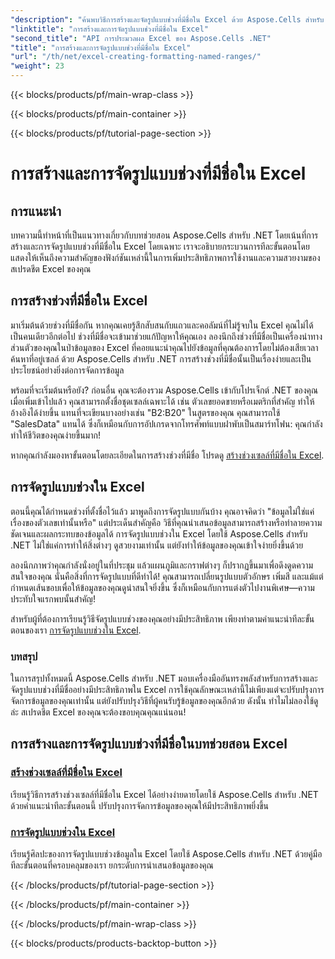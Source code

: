 ```yaml
---
"description": "ค้นพบวิธีการสร้างและจัดรูปแบบช่วงที่มีชื่อใน Excel ด้วย Aspose.Cells สำหรับ .NET ปรับปรุงการจัดการข้อมูลและการนำเสนอภาพของคุณได้อย่างง่ายดาย"
"linktitle": "การสร้างและการจัดรูปแบบช่วงที่มีชื่อใน Excel"
"second_title": "API การประมวลผล Excel ของ Aspose.Cells .NET"
"title": "การสร้างและการจัดรูปแบบช่วงที่มีชื่อใน Excel"
"url": "/th/net/excel-creating-formatting-named-ranges/"
"weight": 23
---
```


{{< blocks/products/pf/main-wrap-class >}}

{{< blocks/products/pf/main-container >}}

{{< blocks/products/pf/tutorial-page-section >}}

# การสร้างและการจัดรูปแบบช่วงที่มีชื่อใน Excel

## การแนะนำ

บทความนี้ทำหน้าที่เป็นแนวทางเกี่ยวกับบทช่วยสอน Aspose.Cells สำหรับ .NET โดยเน้นที่การสร้างและการจัดรูปแบบช่วงที่มีชื่อใน Excel โดยเฉพาะ เราจะอธิบายกระบวนการทีละขั้นตอนโดยแสดงให้เห็นถึงความสำคัญของฟังก์ชันเหล่านี้ในการเพิ่มประสิทธิภาพการใช้งานและความสวยงามของสเปรดชีต Excel ของคุณ 

## การสร้างช่วงที่มีชื่อใน Excel

มาเริ่มต้นด้วยช่วงที่มีชื่อกัน หากคุณเคยรู้สึกสับสนกับแถวและคอลัมน์ที่ไม่รู้จบใน Excel คุณไม่ได้เป็นคนเดียวอีกต่อไป ช่วงที่มีชื่อจะเข้ามาช่วยแก้ปัญหาให้คุณเอง ลองนึกถึงช่วงที่มีชื่อเป็นเครื่องนำทางส่วนตัวของคุณในป่าข้อมูลของ Excel ที่คอยแนะนำคุณไปยังข้อมูลที่คุณต้องการโดยไม่ต้องเสียเวลาค้นหาที่อยู่เซลล์ ด้วย Aspose.Cells สำหรับ .NET การสร้างช่วงที่มีชื่อนั้นเป็นเรื่องง่ายและเป็นประโยชน์อย่างยิ่งต่อการจัดการข้อมูล

พร้อมที่จะเริ่มต้นหรือยัง? ก่อนอื่น คุณจะต้องรวม Aspose.Cells เข้ากับโปรเจ็กต์ .NET ของคุณ เมื่อเพิ่มเข้าไปแล้ว คุณสามารถตั้งชื่อชุดเซลล์เฉพาะได้ เช่น ตัวเลขยอดขายหรือเมตริกที่สำคัญ ทำให้อ้างอิงได้ง่ายขึ้น แทนที่จะเขียนบางอย่างเช่น "B2:B20" ในสูตรของคุณ คุณสามารถใช้ "SalesData" แทนได้ ซึ่งก็เหมือนกับการอัปเกรดจากโทรศัพท์แบบฝาพับเป็นสมาร์ทโฟน: คุณกำลังทำให้ชีวิตของคุณง่ายขึ้นมาก! 

หากคุณกำลังมองหาขั้นตอนโดยละเอียดในการสร้างช่วงที่มีชื่อ โปรดดู [สร้างช่วงเซลล์ที่มีชื่อใน Excel](./create-named-range-of-cells/).

## การจัดรูปแบบช่วงใน Excel

ตอนนี้คุณได้กำหนดช่วงที่ตั้งชื่อไว้แล้ว มาพูดถึงการจัดรูปแบบกันบ้าง คุณอาจคิดว่า "ข้อมูลไม่ใช่แค่เรื่องของตัวเลขเท่านั้นหรือ" แต่ประเด็นสำคัญคือ วิธีที่คุณนำเสนอข้อมูลสามารถสร้างหรือทำลายความชัดเจนและผลกระทบของข้อมูลได้ การจัดรูปแบบช่วงใน Excel โดยใช้ Aspose.Cells สำหรับ .NET ไม่ใช่แค่การทำให้สิ่งต่างๆ ดูสวยงามเท่านั้น แต่ยังทำให้ข้อมูลของคุณเข้าใจง่ายยิ่งขึ้นด้วย 

ลองนึกภาพว่าคุณกำลังนั่งอยู่ในที่ประชุม แล้วแผนภูมิและกราฟต่างๆ ก็ปรากฏขึ้นมาเพื่อดึงดูดความสนใจของคุณ นั่นคือสิ่งที่การจัดรูปแบบที่ดีทำได้! คุณสามารถเปลี่ยนรูปแบบตัวอักษร เพิ่มสี และแม้แต่กำหนดเส้นขอบเพื่อให้ข้อมูลของคุณดูน่าสนใจยิ่งขึ้น ซึ่งก็เหมือนกับการแต่งตัวไปงานพิเศษ—ความประทับใจแรกพบนั้นสำคัญ! 

สำหรับผู้ที่ต้องการเรียนรู้วิธีจัดรูปแบบช่วงของคุณอย่างมีประสิทธิภาพ เพียงทำตามคำแนะนำทีละขั้นตอนของเรา [การจัดรูปแบบช่วงใน Excel](./format-ranges/).

### บทสรุป

ในการสรุปทั้งหมดนี้ Aspose.Cells สำหรับ .NET มอบเครื่องมืออันทรงพลังสำหรับการสร้างและจัดรูปแบบช่วงที่มีชื่ออย่างมีประสิทธิภาพใน Excel การใช้คุณลักษณะเหล่านี้ไม่เพียงแต่จะปรับปรุงการจัดการข้อมูลของคุณเท่านั้น แต่ยังปรับปรุงวิธีที่ผู้คนรับรู้ข้อมูลของคุณอีกด้วย ดังนั้น ทำไมไม่ลองใช้ดูล่ะ สเปรดชีต Excel ของคุณจะต้องขอบคุณคุณแน่นอน!

## การสร้างและการจัดรูปแบบช่วงที่มีชื่อในบทช่วยสอน Excel
### [สร้างช่วงเซลล์ที่มีชื่อใน Excel](./create-named-range-of-cells/)
เรียนรู้วิธีการสร้างช่วงเซลล์ที่มีชื่อใน Excel ได้อย่างง่ายดายโดยใช้ Aspose.Cells สำหรับ .NET ด้วยคำแนะนำทีละขั้นตอนนี้ ปรับปรุงการจัดการข้อมูลของคุณให้มีประสิทธิภาพยิ่งขึ้น
### [การจัดรูปแบบช่วงใน Excel](./format-ranges/)
เรียนรู้ศิลปะของการจัดรูปแบบช่วงข้อมูลใน Excel โดยใช้ Aspose.Cells สำหรับ .NET ด้วยคู่มือทีละขั้นตอนที่ครอบคลุมของเรา ยกระดับการนำเสนอข้อมูลของคุณ

{{< /blocks/products/pf/tutorial-page-section >}}

{{< /blocks/products/pf/main-container >}}

{{< /blocks/products/pf/main-wrap-class >}}

{{< blocks/products/products-backtop-button >}}